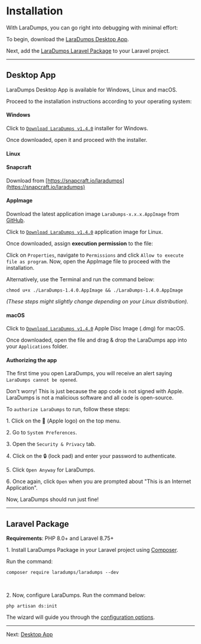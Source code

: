 # Installation

With LaraDumps, you can go right into debugging with minimal effort:

To begin, download the [LaraDumps Desktop App](laravel/get-started/installation?id=desktop-app).

Next, add the [LaraDumps Laravel Package](laravel/get-started/installation?id=laravel-package) to your Laravel project.

---

## Desktop App

LaraDumps Desktop App is available for Windows, Linux and macOS.

Proceed to the installation instructions according to your operating system:

<!--LaraDumpsVersion-->

<!-- tabs:start -->

#### **Windows**

Click to [`Download LaraDumps v1.4.0`](https://github.com/laradumps/app/releases/download/v1.4.0/LaraDumps-Setup-1.4.0.exe) installer for Windows.

Once downloaded, open it and proceed with the installer.

#### **Linux**

#### Snapcraft

Download from [https://snapcraft.io/laradumps](https://snapcraft.io/laradumps)

#### AppImage

Download the latest application image `LaraDumps-x.x.x.AppImage` from [GitHub](https://github.com/laradumps/app/releases).

Click to [`Download LaraDumps v1.4.0`](https://github.com/laradumps/app/releases/download/v1.4.0/LaraDumps-1.4.0.AppImage) application image for Linux.

Once downloaded, assign **execution permission** to the file:

Click on `Properties`, navigate to `Permissions` and click `Allow to execute file as program`. Now, open the AppImage file to proceed with the installation.

Alternatively, use the Terminal and run the command below:

```shell
chmod u+x ./LaraDumps-1.4.0.AppImage && ./LaraDumps-1.4.0.AppImage
```

*(These steps might slightly change depending on your Linux distribution).*

#### **macOS**

Click to [`Download LaraDumps v1.4.0`](https://github.com/laradumps/app/releases/download/v1.4.0/LaraDumps-1.4.0.dmg) Apple Disc Image (.dmg) for macOS.

Once downloaded, open the file and drag & drop the LaraDumps app into your `Applications` folder.

#### Authorizing the app

The first time you open LaraDumps, you will receive an alert saying `LaraDumps cannot be opened`.

Don't worry! This is just because the app code is not signed with Apple. LaraDumps is not a malicious software and all code is open-source.

To `authorize LaraDumps` to run, follow these steps:

1․ Click on the  (Apple logo) on the top menu.

2․ Go to `System Preferences`.

3․ Open the `Security & Privacy` tab.

4․ Click on the 🔒 (lock pad) and enter your password to authenticate.

5․ Click `Open Anyway` for LaraDumps.

6․ Once again, click `Open` when you are prompted about "This is an Internet Application".

Now, LaraDumps should run just fine!

<!-- tabs:end -->

<!--EndOfLaraDumpsVersion-->
---

## Laravel Package

**Requirements**: PHP 8.0+ and Laravel 8.75+

1․ Install LaraDumps Package in your Laravel project using [Composer](https://getcomposer.org).

Run the command:

```shell
composer require laradumps/laradumps --dev
```

<br/>

2․ Now, configure LaraDumps. Run the command below:

```shell
php artisan ds:init
```

The wizard will guide you through the [configuration options](laravel/get-started/configuration.md).

---

Next: [Desktop App](laravel/get-started/desktop-app.md "Desktop App")
